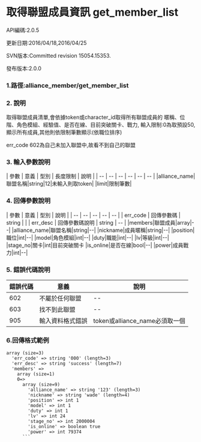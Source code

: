 # 取得聯盟成員資訊 get_member_list


API編碼:2.0.5

> 



更新日期:2016/04/18,2016/04/25

> 

SVN版本:Committed revision 15054.15353.


> 

發布版本:2.0.0
### 1.路徑:alliance_member/get_member_list

### 2. 說明

取得聯盟成員清單,會依據token或character_id取得所有聯盟成員的
暱稱、位階、角色模組、經驗值、是否在線、目前突破關卡、戰力,
輸入限制:0為取預設50,顯示所有成員,其他則依限制筆數顯示(依職位排序)

err_code 602為自己未加入聯盟中,故看不到自己的聯盟
### 3. 輸入參數說明


| 參數 | 意義 | 型別 | 長度限制 | 說明 |
| -- | -- | -- | -- | -- | -- |
|alliance_name|聯盟名稱|string|12|未輸入則取token|
|limit|限制筆數|

### 4. 回傳參數說明
| 參數 | 意義 | 型別 | 說明 |
| -- | -- | -- | -- | -- |
| err_code | 回傳參數碼 | string |  |
| err_desc | 回傳參數碼說明 | string | -- |
|members|聯盟成員|array|--|
|alliance_name|聯盟名稱|string|--|
|nickname|成員暱稱|string|--|
|position|職位|int|--|
|model|角色模組|int|--|
|duty|職能|int|--|
|lv|等級|int|--|
|stage_no|關卡|int|目前突破關卡
|is_online|是否在線|bool|--|
|power|成員戰力|int|--|


### 5. 錯誤代碼說明
|錯誤代碼|意義|說明
|--|--|--|
|602|不屬於任何聯盟|--|
|603|找不到此聯盟|--|
|905|輸入資料格式錯誤|token或alliance_name必須取一個

### 6.回傳格式範例

```
array (size=3)
  'err_code' => string '000' (length=3)
  'err_desc' => string 'success' (length=7)
  'members' => 
    array (size=1)
    0=>
      array (size=9)
        'alliance_name' => string '123' (length=3)
        'nickname' => string 'wade' (length=4)
        'position' => int 1
        'model' => int 1
        'duty' => int 1
        'lv' => int 24
        'stage_no' => int 2000004
        'is_online' => boolean true
        'power' => int 79374
      ```